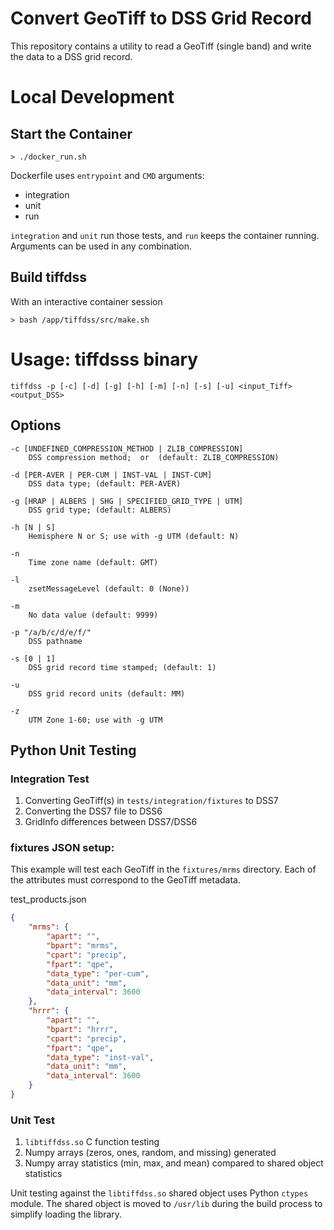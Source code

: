 # Convert GeoTiff to DSS Grid Record

This repository contains a utility to read a GeoTiff (single band) and write the data to a DSS grid record.

# Local Development

## Start the Container

```
> ./docker_run.sh
```

Dockerfile uses `entrypoint` and `CMD` arguments:
- integration
- unit
- run

`integration` and `unit` run those tests, and `run` keeps the container running.  Arguments can be used in any combination.

## Build tiffdss

With an interactive container session

```
> bash /app/tiffdss/src/make.sh
```

# Usage: tiffdsss binary

```
tiffdss -p [-c] [-d] [-g] [-h] [-m] [-n] [-s] [-u] <input_Tiff> <output_DSS>
```

## Options

```
-c [UNDEFINED_COMPRESSION_METHOD | ZLIB_COMPRESSION]
    DSS compression method;  or  (default: ZLIB_COMPRESSION)

-d [PER-AVER | PER-CUM | INST-VAL | INST-CUM]
    DSS data type; (default: PER-AVER)

-g [HRAP | ALBERS | SHG | SPECIFIED_GRID_TYPE | UTM]
    DSS grid type; (default: ALBERS)

-h [N | S]
    Hemisphere N or S; use with -g UTM (default: N)

-n
    Time zone name (default: GMT)

-l
    zsetMessageLevel (default: 0 (None))

-m
    No data value (default: 9999)

-p "/a/b/c/d/e/f/"
    DSS pathname

-s [0 | 1]
    DSS grid record time stamped; (default: 1)

-u
    DSS grid record units (default: MM)

-z
    UTM Zone 1-60; use with -g UTM
```

## Python Unit Testing

### Integration Test
1. Converting GeoTiff(s) in `tests/integration/fixtures` to DSS7
2. Converting the DSS7 file to DSS6
3. GridInfo differences between DSS7/DSS6

### fixtures JSON setup:

This example will test each GeoTiff in the `fixtures/mrms` directory.  Each of the attributes must correspond to the GeoTiff metadata.

test_products.json
```json
{
    "mrms": {
        "apart": "",
        "bpart": "mrms",
        "cpart": "precip",
        "fpart": "qpe",
        "data_type": "per-cum",
        "data_unit": "mm",
        "data_interval": 3600
    },
    "hrrr": {
        "apart": "",
        "bpart": "hrrr",
        "cpart": "precip",
        "fpart": "qpe",
        "data_type": "inst-val",
        "data_unit": "mm",
        "data_interval": 3600
    }
}
```

### Unit Test
1. `libtiffdss.so` C function testing
2. Numpy arrays (zeros, ones, random, and missing) generated
3. Numpy array statistics (min, max, and mean) compared to shared object statistics

Unit testing against the `libtiffdss.so` shared object uses Python `ctypes` module.  The shared object is moved to `/usr/lib` during the build process to simplify loading the library.

